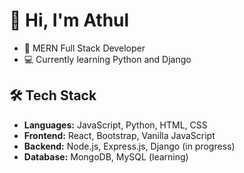# 👋 Hi, I'm Athul
- 🌟 MERN Full Stack Developer
- 💻 Currently learning Python and Django


## 🛠️ Tech Stack
- **Languages:** JavaScript, Python, HTML, CSS
- **Frontend:** React, Bootstrap, Vanilla JavaScript
- **Backend:** Node.js, Express.js, Django (in progress)
- **Database:** MongoDB, MySQL (learning)
